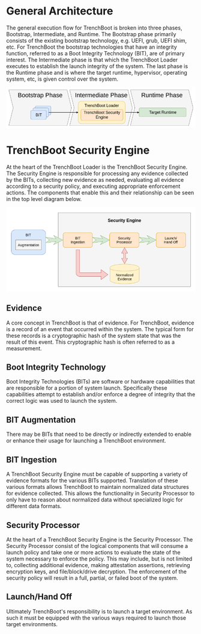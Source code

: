 # General Architecture

The general execution flow for TrenchBoot is broken into three phases,
Bootstrap, Intermediate, and Runtime. The Bootstrap phase primarily consists of
the existing bootstrap technology, e.g. UEFI, grub, UEFI shim, etc. For
TrenchBoot the bootstrap technologies that have an integrity function, referred
to as a Boot Integrity Technology (BIT), are of primary interest. The
Intermediate phase is that which the TrenchBoot Loader executes to establish
the launch integrity of the system. The last phase is the Runtime phase and is
where the target runtime, hypervisor, operating system, etc, is given control
over the system.

![Architecture Execution Flow](../img/Architectural_Flow.png)

# TrenchBoot Security Engine

At the heart of the TrenchBoot Loader is the TrenchBoot Security Engine.  The
Security Engine is responsible for processing any evidence collected by the
BITs, collecting new evidence as needed, evaluating all evidence according to
a security policy, and executing appropriate enforcement actions. The components
that enable this and their relationship can be seen in the top level diagram
below.

![Architecture Execution Flow](../img/Arch_Flow.png)

## Evidence

A core concept in TrenchBoot is that of evidence. For TrenchBoot, evidence is a
record of an event that occurred within the system. The typical form for these
records is a cryptographic hash of the system state that was the result of this
event. This cryptographic hash is often referred to as a measurement.

## Boot Integrity Technology

Boot Integrity Technologies (BITs) are software or hardware capabilities that
are responsible for a portion of system launch. Specifically these capabilities
attempt to establish and/or enforce a degree of integrity that the correct
logic was used to launch the system.

## BIT Augmentation

There may be BITs that need to be directly or indirectly extended to enable or
enhance their usage for launching a TrenchBoot environment.

## BIT Ingestion

A TrenchBoot Security Engine must be capable of supporting a variety of evidence
formats for the various BITs supported. Translation of these various formats
allows TrenchBoot to maintain normalized data structures for evidence collected.
This allows the functionality in Security Processor to only have to reason about
normalized data without specialized logic for different data formats.

## Security Processor

At the heart of a TrenchBoot Security Engine is the Security Processor. The
Security Processor consist of the logical components that will consume a launch
policy and take one or more actions to evaluate the state of the system
necessary to enforce the policy. This may include, but is not limited to,
collecting additional evidence, making attestation assertions, retrieving
encryption keys, and file/block/drive decryption. The enforcement of the
security policy will result in a full, partial, or failed boot of the system.

## Launch/Hand Off

Ultimately TrenchBoot's responsibility is to launch a target environment. As
such it must be equipped with the various ways required to launch those target
environments.
